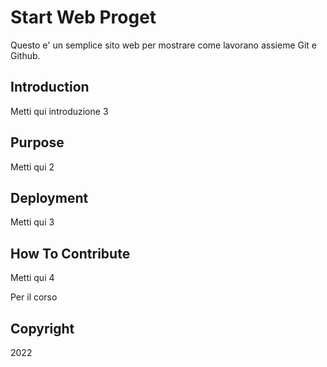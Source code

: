 # Start Web Proget 

Questo e' un semplice sito web per mostrare come lavorano assieme Git e Github.

## Introduction

Metti qui introduzione 3
 
## Purpose

Metti qui 2

## Deployment

Metti qui 3

## How To Contribute

Metti qui 4

Per il corso

## Copyright

2022
